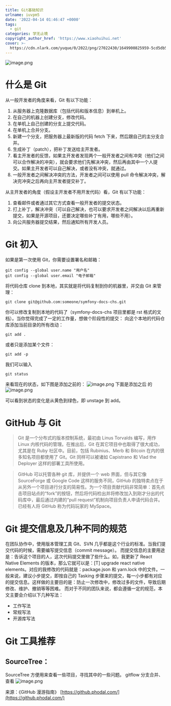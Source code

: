 ```yaml
---
title: Git基础知识
urlname: iuvpm5
date: '2022-04-14 01:46:47 +0000'
tags:
  - git
categories: 学无止境
copyright_author_href: 'https://www.xiaohuihui.net'
cover: >-
  https://cdn.nlark.com/yuque/0/2022/png/27022430/1649900825959-5cd5db54-330c-4de3-9808-ca353657f745.png#clientId=ueab694e8-573a-4&crop=0&crop=0&crop=1&crop=1&from=paste&id=uc0c2e85d&margin=%5Bobject%20Object%5D&name=image.png&originHeight=600&originWidth=900&originalType=url%E2%88%B6=1&rotation=0&showTitle=false&size=86685&status=done&style=none&taskId=ufbff039f-63f5-41a3-9b92-38d4e0c7f8b&title=
---
```


![image.png](https://cdn.nlark.com/yuque/0/2022/png/27022430/1649900825959-5cd5db54-330c-4de3-9808-ca353657f745.png#clientId=ueab694e8-573a-4&crop=0&crop=0&crop=1&crop=1&from=paste&id=uc0c2e85d&margin=%5Bobject%20Object%5D&name=image.png&originHeight=600&originWidth=900&originalType=url∶=1&rotation=0&showTitle=false&size=86685&status=done&style=none&taskId=ufbff039f-63f5-41a3-9b92-38d4e0c7f8b&title=)

# 什么是 Git

从一般开发者的角度来看，Git 有以下功能：

1. 从服务器上克隆数据库（包括代码和版本信息）到单机上。
1. 在自己的机器上创建分支，修改代码。
1. 在单机上自己创建的分支上提交代码。
1. 在单机上合并分支。
1. 新建一个分支，把服务器上最新版的代码 fetch 下来，然后跟自己的主分支合并。
1. 生成补丁（patch），把补丁发送给主开发者。
1. 看主开发者的反馈，如果主开发者发现两个一般开发者之间有冲突（他们之间可以合作解决的冲突），就会要求他们先解决冲突，然后再由其中一个人提交。如果主开发者可以自己解决，或者没有冲突，就通过。
1. 一般开发者之间解决冲突的方法，开发者之间可以使用 pull 命令解决冲突，解决完冲突之后再向主开发者提交补丁。

从主开发者的角度（假设主开发者不用开发代码）看，Git 有以下功能：

1. 查看邮件或者通过其它方式查看一般开发者的提交状态。
1. 打上补丁，解决冲突（可以自己解决，也可以要求开发者之间解决以后再重新提交，如果是开源项目，还要决定哪些补丁有用，哪些不用）。
1. 向公共服务器提交结果，然后通知所有开发人员。

# Git 初入

如果是第一次使用 Git，你需要设置署名和邮箱：

```git
git config --global user.name "用户名"
git config --global user.email "电子邮箱"
```

将代码仓库 clone 到本地，其实就是将代码复制到你的机器里，并交由 Git 来管理：

```git
git clone git@github.com:someone/symfony-docs-chs.git
```

你可以修改复制到本地的代码了（symfony-docs-chs 项目里都是 rst 格式的文档）。当你觉得完成了一定的工作量，想做个阶段性的提交：
向这个本地的代码仓库添加当前目录的所有改动：

```git
git add .
```

或者只是添加某个文件：

```git
git add -p
```

我们可以输入

```git
git status
```

来看现在的状态，如下图是添加之前的：
![image.png](https://cdn.nlark.com/yuque/0/2022/png/27022430/1649900978641-272da7c2-b01b-4f6a-b5a9-4070fb738057.png#clientId=ueab694e8-573a-4&crop=0&crop=0&crop=1&crop=1&from=paste&id=u26c9e243&margin=%5Bobject%20Object%5D&name=image.png&originHeight=470&originWidth=1082&originalType=url∶=1&rotation=0&showTitle=false&size=111634&status=done&style=none&taskId=ufa7ab167-5193-4489-84f7-d42e10ceda1&title=)
下面是添加之后 的
![image.png](https://cdn.nlark.com/yuque/0/2022/png/27022430/1649900992662-de020754-c112-42e2-a2e8-ceabaa234271.png#clientId=ueab694e8-573a-4&crop=0&crop=0&crop=1&crop=1&from=paste&id=u7c4df1b6&margin=%5Bobject%20Object%5D&name=image.png&originHeight=406&originWidth=1244&originalType=url∶=1&rotation=0&showTitle=false&size=94662&status=done&style=none&taskId=u8b110088-73b0-4ed7-8bcb-52b0ed37169&title=)

可以看到状态的变化是从黄色到绿色，即 unstage 到 add。

# GitHub 与 Git

> Git 是一个分布式的版本控制系统，最初由 Linus Torvalds 编写，用作 Linux 内核代码的管理。在推出后，Git 在其它项目中也取得了很大成功，尤其是在 Ruby 社区中。目前，包括 Rubinius、Merb 和 Bitcoin 在内的很多知名项目都使用了 Git。Git 同样可以被诸如 Capistrano 和 Vlad the Deployer 这样的部署工具所使用。

> GitHub 可以托管各种 git 库，并提供一个 web 界面，但与其它像 SourceForge 或 Google Code 这样的服务不同，GitHub 的独特卖点在于从另外一个项目进行分支的简易性。为一个项目贡献代码非常简单：首先点击项目站点的“fork”的按钮，然后将代码检出并将修改加入到刚才分出的代码库中，最后通过内建的“pull request”机制向项目负责人申请代码合并。已经有人将 GitHub 称为代码玩家的 MySpace。

# Git 提交信息及几种不同的规范

在团队协作中，使用版本管理工具 Git、SVN 几乎都是这个行业的标准。当我们提交代码的时候，需要编写提交信息（commit message）。
而提交信息的主要用途是：告诉这个项目的人，这次代码提交里做了些什么。如，我更新了 React Native Elements 的版本，那么它就可以是：[T] upgrade react native elements。对应的我修改的代码就是：package.json 和 yarn.lock 中的文件。一般来说，建议小步提交，即按自己的 Tasking 步骤来的提交，每一小步都有对应的提交信息。这样做的主要目的是：防止一次修改中，修改过多的文件，导致后期修改、维护、撤销等等困难。
而对于不同的团队来说，都会遵循一定的规范，本文主要会介绍以下几种写法：

- 工作写法
- 常规写法
- 开源库写法

# Git 工具推荐

## SourceTree：

SourceTree 方便用来查看一些项目，寻找其中的一些问题。
gitflow 分支合并、查看
![image.png](https://cdn.nlark.com/yuque/0/2022/png/27022430/1649903156572-5d9828a7-61df-404e-8ae8-cb35c44c70f0.png#clientId=u2837663f-9cd5-4&crop=0&crop=0&crop=1&crop=1&from=paste&id=ue6bd8f05&margin=%5Bobject%20Object%5D&name=image.png&originHeight=681&originWidth=1023&originalType=url∶=1&rotation=0&showTitle=false&size=503264&status=done&style=none&taskId=u89ff8403-c63e-4fb3-9d0e-2ead9efe57a&title=)

来源：《GitHub 漫游指南》
[https://github.phodal.com/](https://github.phodal.com/)
